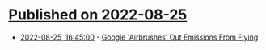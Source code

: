 # [Published on 2022-08-25](index.md)

* [2022-08-25, 16:45:00](https://tech.slashdot.org/story/22/08/25/1626209/google-airbrushes-out-emissions-from-flying?utm_source=rss1.0mainlinkanon&utm_medium=feed) - [Google 'Airbrushes' Out Emissions From Flying](https://tech.slashdot.org/story/22/08/25/1626209/google-airbrushes-out-emissions-from-flying?utm_source=rss1.0mainlinkanon&utm_medium=feed)
